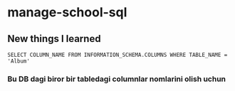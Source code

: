 # manage-school-sql

## New things I learned

```
SELECT COLUMN_NAME FROM INFORMATION_SCHEMA.COLUMNS WHERE TABLE_NAME = 'Album'
```

### Bu DB dagi biror bir tabledagi columnlar nomlarini olish uchun
